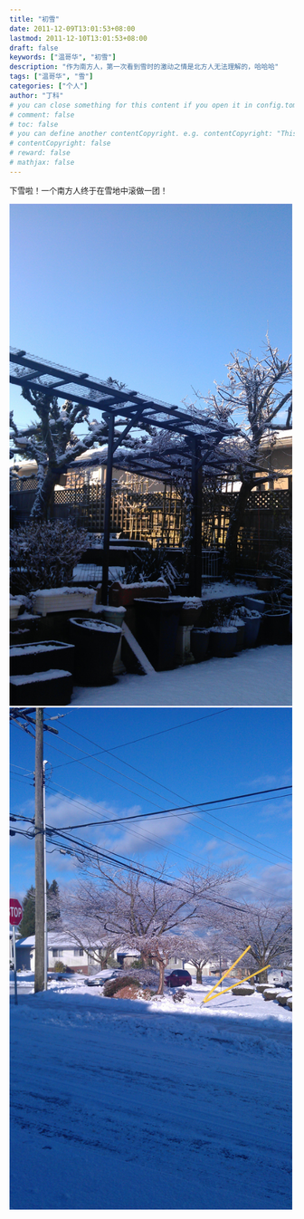 ```yaml
---
title: "初雪"
date: 2011-12-09T13:01:53+08:00
lastmod: 2011-12-10T13:01:53+08:00
draft: false
keywords: ["温哥华", "初雪"]
description: "作为南方人，第一次看到雪时的激动之情是北方人无法理解的，哈哈哈"
tags: ["温哥华", "雪"]
categories: ["个人"]
author: "丁科"
# you can close something for this content if you open it in config.toml.
# comment: false
# toc: false
# you can define another contentCopyright. e.g. contentCopyright: "This is an another copyright."
# contentCopyright: false
# reward: false
# mathjax: false
---
```


下雪啦！一个南方人终于在雪地中滚做一团！

<img src="/pics/first_home_snow_01.jpg" alt="snow in vancouver home 01" style="width: 500px;"/>

<!--more-->

<img src="/pics/first_home_snow_02.jpg" alt="snow in vancouver home 01" style="width: 500px;"/>
